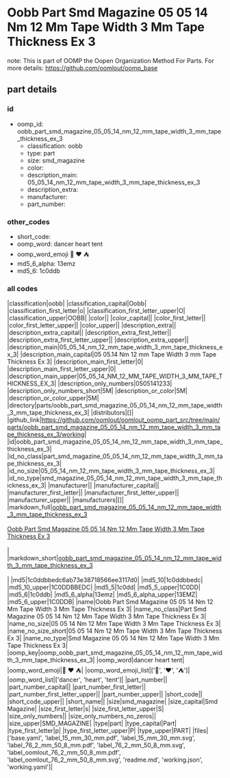 # Oobb Part Smd Magazine 05 05 14 Nm 12 Mm Tape Width 3 Mm Tape Thickness Ex 3  

note: This is part of OOMP the Oopen Organization Method For Parts. For more details: https://github.com/oomlout/oomp_base

##  part details





### id
* oomp_id: oobb_part_smd_magazine_05_05_14_nm_12_mm_tape_width_3_mm_tape_thickness_ex_3
  * classification: oobb
  * type: part
  * size: smd_magazine
  * color: 
  * description_main: 05_05_14_nm_12_mm_tape_width_3_mm_tape_thickness_ex_3
  * description_extra: 
  * manufacturer: 
  * part_number: 

### other_codes
* short_code: 
* oomp_word: dancer heart tent
* oomp_word_emoji :dancer: :heart: :tent:
* md5_6_alpha: 13emz
* md5_6: 1c0ddb

### all codes 
|classification|oobb|
|classification_capital|Oobb|
|classification_first_letter|o|
|classification_first_letter_upper|O|
|classification_upper|OOBB|
|color||
|color_capital||
|color_first_letter||
|color_first_letter_upper||
|color_upper||
|description_extra||
|description_extra_capital||
|description_extra_first_letter||
|description_extra_first_letter_upper||
|description_extra_upper||
|description_main|05_05_14_nm_12_mm_tape_width_3_mm_tape_thickness_ex_3|
|description_main_capital|05 05.14 Nm 12 mm Tape Width 3 mm Tape Thickness Ex 3|
|description_main_first_letter|0|
|description_main_first_letter_upper|0|
|description_main_upper|05_05_14_NM_12_MM_TAPE_WIDTH_3_MM_TAPE_THICKNESS_EX_3|
|description_only_numbers|0505141233|
|description_only_numbers_short|5M|
|description_or_color|5M|
|description_or_color_upper|5M|
|directory|parts/oobb_part_smd_magazine_05_05_14_nm_12_mm_tape_width_3_mm_tape_thickness_ex_3|
|distributors|[]|
|github_link|https://github.com/oomlout/oomlout_oomp_part_src/tree/main/parts/oobb_part_smd_magazine_05_05_14_nm_12_mm_tape_width_3_mm_tape_thickness_ex_3/working|
|id|oobb_part_smd_magazine_05_05_14_nm_12_mm_tape_width_3_mm_tape_thickness_ex_3|
|id_no_class|part_smd_magazine_05_05_14_nm_12_mm_tape_width_3_mm_tape_thickness_ex_3|
|id_no_size|05_05_14_nm_12_mm_tape_width_3_mm_tape_thickness_ex_3|
|id_no_type|smd_magazine_05_05_14_nm_12_mm_tape_width_3_mm_tape_thickness_ex_3|
|manufacturer||
|manufacturer_capital||
|manufacturer_first_letter||
|manufacturer_first_letter_upper||
|manufacturer_upper||
|manufacturers|[]|
|markdown_full|[oobb_part_smd_magazine_05_05_14_nm_12_mm_tape_width_3_mm_tape_thickness_ex_3](https://github.com/oomlout/oomlout_oomp_part_src/tree/main/parts/oobb_part_smd_magazine_05_05_14_nm_12_mm_tape_width_3_mm_tape_thickness_ex_3/working)<br>[](https://github.com/oomlout/oomlout_oomp_part_src/tree/main/parts/oobb_part_smd_magazine_05_05_14_nm_12_mm_tape_width_3_mm_tape_thickness_ex_3/working)<br>[Oobb Part Smd Magazine 05 05 14 Nm 12 Mm Tape Width 3 Mm Tape Thickness Ex 3](https://github.com/oomlout/oomlout_oomp_part_src/tree/main/parts/oobb_part_smd_magazine_05_05_14_nm_12_mm_tape_width_3_mm_tape_thickness_ex_3/working)<br><br>|
|markdown_short|[oobb_part_smd_magazine_05_05_14_nm_12_mm_tape_width_3_mm_tape_thickness_ex_3](https://github.com/oomlout/oomlout_oomp_part_src/tree/main/parts/oobb_part_smd_magazine_05_05_14_nm_12_mm_tape_width_3_mm_tape_thickness_ex_3/working)<br><br>|
|md5|1c0ddbbedc6ab73e38718566ee3117d0|
|md5_10|1c0ddbbedc|
|md5_10_upper|1C0DDBBEDC|
|md5_5|1c0dd|
|md5_5_upper|1C0DD|
|md5_6|1c0ddb|
|md5_6_alpha|13emz|
|md5_6_alpha_upper|13EMZ|
|md5_6_upper|1C0DDB|
|name|Oobb Part Smd Magazine 05 05 14 Nm 12 Mm Tape Width 3 Mm Tape Thickness Ex 3|
|name_no_class|Part Smd Magazine 05 05 14 Nm 12 Mm Tape Width 3 Mm Tape Thickness Ex 3|
|name_no_size|05 05 14 Nm 12 Mm Tape Width 3 Mm Tape Thickness Ex 3|
|name_no_size_short|05 05 14 Nm 12 Mm Tape Width 3 Mm Tape Thickness Ex 3|
|name_no_type|Smd Magazine 05 05 14 Nm 12 Mm Tape Width 3 Mm Tape Thickness Ex 3|
|oomp_key|oomp_oobb_part_smd_magazine_05_05_14_nm_12_mm_tape_width_3_mm_tape_thickness_ex_3|
|oomp_word|dancer heart tent|
|oomp_word_emoji|:dancer: :heart: :tent:|
|oomp_word_emoji_list|[':dancer:', ':heart:', ':tent:']|
|oomp_word_list|['dancer', 'heart', 'tent']|
|part_number||
|part_number_capital||
|part_number_first_letter||
|part_number_first_letter_upper||
|part_number_upper||
|short_code||
|short_code_upper||
|short_name||
|size|smd_magazine|
|size_capital|Smd Magazine|
|size_first_letter|s|
|size_first_letter_upper|S|
|size_only_numbers||
|size_only_numbers_no_zeros||
|size_upper|SMD_MAGAZINE|
|type|part|
|type_capital|Part|
|type_first_letter|p|
|type_first_letter_upper|P|
|type_upper|PART|
|files|['base.yaml', 'label_15_mm_30_mm.pdf', 'label_15_mm_30_mm.svg', 'label_76_2_mm_50_8_mm.pdf', 'label_76_2_mm_50_8_mm.svg', 'label_oomlout_76_2_mm_50_8_mm.pdf', 'label_oomlout_76_2_mm_50_8_mm.svg', 'readme.md', 'working.json', 'working.yaml']|
